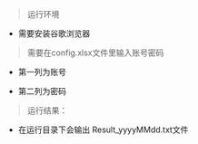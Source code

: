 > 运行环境

* 需要安装谷歌浏览器




> 需要在config.xlsx文件里输入账号密码

* 第一列为账号

* 第二列为密码





> 运行结果：
 
* 在运行目录下会输出 Result_yyyyMMdd.txt文件
